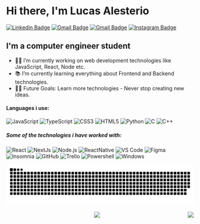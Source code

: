 # Hi there, I'm Lucas Alesterio

[![Linkedin Badge](https://img.shields.io/badge/-Lucas%20Alesterio-6633cc?style=flat-square&logo=Linkedin&logoColor=white&link=https://www.linkedin.com/in/lucasalesterio/)](https://www.linkedin.com/in/lucasalesterio/)
[![Gmail Badge](https://img.shields.io/badge/-lucasalesterio22@gmail.com-6633cc?style=flat-square&logo=Gmail&logoColor=white&link=mailto:lucasalesterio22@gmail.com)](mailto:lucasalesterio22@gmail.com)
[![Gmail Badge](https://img.shields.io/badge/-Lucas%20Alesterio-6633cc?style=flat-square&logo=spotify&logoColor=white&link=https://open.spotify.com/user/22htds5wj4632q2unppjtukei)](https://open.spotify.com/user/22htds5wj4632q2unppjtukei)
[![Instagram Badge](https://img.shields.io/badge/-@lucas__alesterio-6633cc?style=flat-square&logo=Instagram&logoColor=white&link=https://www.instagram.com/lucas_alesterio/)](https://www.instagram.com/lucas_alesterio/)

## I'm a computer engineer student

-   👨‍💻 I’m currently working on web development technologies like JavaScript, React, Node etc.
-   📚 I’m currently learning everything about Frontend and Backend technologies.
-   💪🏼 Future Goals: Learn more technologies - Never stop creating new ideas.

#### Languages i use:

![JavaScript](https://img.shields.io/badge/-JavaScript-050505?style=flat-square&logo=javascript)
![TypeScript](https://img.shields.io/badge/-TypeScript-050505?style=flat-square&logo=typescript)
![CSS3](https://img.shields.io/badge/-CSS3-050505?style=flat-square&logo=css3&logoColor=1572B6)
![HTML5](https://img.shields.io/badge/-HTML5-050505?style=flat-square&logo=html5)
![Python](https://img.shields.io/badge/-Python-050505?style=flat-square&logo=python)
![C](https://img.shields.io/badge/-C-050505?style=flat-square&logo=c)
![C++](https://img.shields.io/badge/-C++-050505?style=flat-square&logo=c%2B%2B)

##### Some of the technologies i have worked with:

![React](https://img.shields.io/badge/-React-050505?style=flat-square&logo=React&logoColor=61DAFB)
![NextJs](https://img.shields.io/badge/-Next.js-050505?style=flat-square&logo=Next.js&logoColor=FFFFFF)
![Node.js](https://img.shields.io/badge/-Node.js-050505?style=flat-square&logo=node.js&logoColor=339933)
![ReactNative](https://img.shields.io/badge/-ReactNative-050505?style=flat-square&logo=React&logoColor=61DAFB)
![VS Code](http://img.shields.io/badge/-VS%20Code-050505?style=flat-square&logo=visual-studio-code&logoColor=007ACC)
![Figma](http://img.shields.io/badge/-Figma-050505?style=flat-square&logo=figma&logoColor=F24E1E)
![Insomnia](http://img.shields.io/badge/-Insomnia-050505?style=flat-square&logo=insomnia&logoColor=#5849BE)
![GitHub](https://img.shields.io/badge/-GitHub-050505?style=flat-square&logo=github&logoColor=FFFFFF)
![Trello](https://img.shields.io/badge/-Trello-050505?style=flat-square&logo=trello&logoColor=0079BF)
![Powershell](http://img.shields.io/badge/-Powershell-050505?style=flat-square&logo=powershell&logoColor=5391FE)
![Windows](http://img.shields.io/badge/-Windows-050505?style=flat-square&logo=windows&logoColor=0078D6)

![Snake animation](https://github.com/LucasAlesterio/LucasAlesterio/blob/output/github-contribution-grid-snake.svg)

<div style="display: flex; justify-content: space-between"><br>
    <img height="180em" src="https://github-readme-stats.vercel.app/api?username=LucasAlesterio&show_icons=true&theme=dracula&include_all_commits=true&count_private=true"/>
    <img height="180em" src="https://github-readme-stats.vercel.app/api/top-langs/?username=LucasAlesterio&layout=compact&langs_count=16&theme=dracula"/>
</div>
